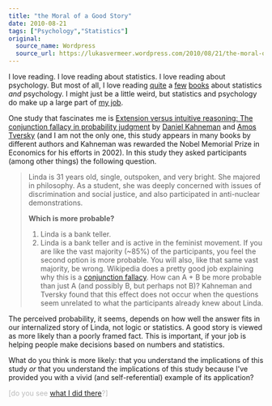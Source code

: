 ```yaml
---
title: "the Moral of a Good Story"
date: 2010-08-21
tags: ["Psychology","Statistics"]
original:
  source_name: Wordpress
  source_url: https://lukasvermeer.wordpress.com/2010/08/21/the-moral-of-a-good-story/
---
```


I love reading. I love reading about statistics. I love reading about psychology. But most of all, I love reading [quite](http://books.google.com/books?id=7wMuF4A4XF8C) a [few](http://books.google.com/books?id=IrkYIAAACAAJ) [books](http://books.google.com/books?id=UJxRLCq9l3IC) about statistics _and_ psychology. I might just be a little weird, but statistics and psychology do make up a large part of [my job](http://lukasvermeer.wordpress.com/2010/05/07/i-am-a-business-ninja/).

One study that fascinates me is [Extension versus intuitive reasoning: The conjunction fallacy in probability judgment](http://books.google.com/books?hl=en&lr=&id=OCXAgA3sigIC&oi=fnd&pg=PA221&dq=Extension+versus+intuitive+reasoning:+The+conjunction+fallacy+in+probability+judgment&ots=P7uxe1ARnp&sig=CAZ8GBE9CVIep3uCdo819EP8r68#v=onepage&q=Extension%20versus%20intuitive%20reasoning%3A%20The%20conjunction%20fallacy%20in%20probability%20judgment&f=false) by [Daniel Kahneman](http://en.wikipedia.org/wiki/Daniel_Kahneman) and [Amos Tversky](http://en.wikipedia.org/wiki/Amos_Tversky) (and I am not the only one, this study appears in many books by different authors and Kahneman was rewarded the Nobel Memorial Prize in Economics for his efforts in 2002). In this study they asked participants (among other things) the following question.
> Linda is 31 years old, single, outspoken, and very bright. She majored in philosophy. As a student, she was deeply concerned with issues of discrimination and social justice, and also participated in anti-nuclear demonstrations.> 
> **Which is more probable?**> 
> 
> 1.  Linda is a bank teller.
> 2.  Linda is a bank teller and is active in the feminist movement.
If you are like the vast majority (~85%) of the participants, you feel the second option is more probable. You will also, like that same vast majority, be wrong. Wikipedia does a pretty good job explaining why this is a [conjunction fallacy](http://en.wikipedia.org/wiki/Conjunction_fallacy). How can A + B be more probable than just A (and possibly B, but perhaps not B)? Kahneman and Tversky found that this effect does not occur when the questions seem unrelated to what the participants already knew about Linda.

The perceived probability, it seems, depends on how well the answer fits in our internalized story of Linda, not logic or statistics. A good story is viewed as more likely than a poorly framed fact. This is important, if your job is helping people make decisions based on numbers and statistics.

What do you think is more likely: that you understand the implications of this study _or_ that you understand the implications of this study because I've provided you with a vivid (and self-referential) example of its application?

<span style="color:#bbb;">[do you see [what I did there](http://www.google.com/images?q=I+see+what+you+did+there)?]</span>